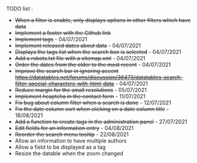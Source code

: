 TODO list : 
- ~~When a filter is enable, only displays options in other filters which have data~~
- ~~Implement a footer with the Github link~~
- ~~Implement tags~~ - 04/07/2021
- ~~Implement released dates about data~~ - 04/07/2021
- ~~Displays the tags list when the search box is selected~~ - 04/07/2021
- ~~Add a robots.txt file with a sitemap.xml~~ - 04/07/2021
- ~~Order the dates from the older to the most recent~~ - 04/07/2021
- ~~Improve the search bar in ignoring accent https://datatables.net/forums/discussion/36473/datatables-search-filter-special-characters-with-html-data~~ - 04/07/2021
- ~~Reduce margin for the small resolutions~~ - 05/07/2021
- ~~Implement hcaptcha in the contact form~~ - 11/07/2021
- ~~Fix bug about column filter when a search is done~~ - 12/07/2021
- ~~Fix the date column sort when clicking on a date column title~~ - 18/08/2021
- ~~Add a function to create tags in the administration panel~~ - 27/07/2021
- ~~Edit fields for an information entry~~ - 04/08/2021
- ~~Reorder the search menu tooltip~~ - 22/08/2021
- Allow an information to have multiple authors
- Allow a field to be displayed as a tag
- Resize the datable when the zoom changed